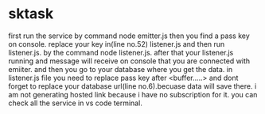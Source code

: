 # sktask

first run the service by command node emitter.js then you find a pass key on console.
replace your key in(line no.52) listener.js and then run listener.js. by the command node listener.js.
after that your listener.js running and message will receive on console that you are connected with  emiiter.
and then you go to your database where you get the data.
in listener.js file you need to replace pass key after <buffer.....> and dont forget to replace your database url(line no.6).becuase data will save there.
i am not generating hosted link because i have no subscription for it.
you can check all the service in vs code terminal.
